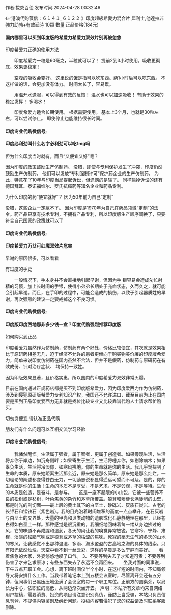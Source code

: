 <p>作者:拔究百侄 发布时间:2024-04-28 00:32:46</p>
<p>《✅港澳代购薇信：６１４１_６１２２ 》印度超級希愛力混合片 犀利士,他達拉非 強力助勃+有效延時 10顆 數量 正品价格(184元) </p>
									<h4>国内哪里可以买到印度版的希爱力希爱力双效片别再被忽悠</h4><p>印度希爱力正确的使用方法</p><p>　　印度希爱力一粒是60毫克，半粒就可以了！ 提前2到3小时使用，吸收更彻底，效果更稳定！</p><p>　　空腹的吸收会变好。 这里说的饿是指可以吃东西。葯1小时后可以吃东西。 不这样做的话，会更加没有体力。 时间太长了，容易累。</p><p>　　用温开水送服，可以得到有效的反馈！ 温水也可以加速吸收！ 有助于效果的稳定发挥！ 多喝水！</p><p>　　印度希爱力适合长期使用。 根据需要使用。 基本上3个月，也就是30粒左右，可以尝试停止。 即使停止也能维持很长时间。</p><p></p><h4>	印度专业代购微信号;</h4><p></p><h4>印度必利劲叫什么名字必利劲可以吃1mg吗</h4><p>但为什么印度当时就有，而且“又便宜又好”呢？</p><p> 因为印度的政策鼓励生产仿制药。 没错，即使与专利保护发生了冲突，印度仍然鼓励生产仿制药。 他们可以发放“专利强制许可”保护葯企业的生产仿制药。 为此，特意花了10年与印度当局提起诉讼，但遗憾的是输了。 同样输掉诉讼的还有德国拜耳、泰诺福维尔、罗氏抗癌葯等知名企业和葯品专利。</p><p> 为什么印度的葯“便宜就好”？ 因为50年前为自己“定制”</p><p> 没错，这些企业一定赢不了。 因为印度是1970年为自己在葯品领域“定制”的法令。葯产品只享有技术专利，不拥有产品专利，所以印度版生产顺序调换了，只要符合自己国家的政策就可以了</p><p></p><h4>	印度专业代购微信号;</h4><p></p><h4>印度希爱力万艾可红魔双效片危害</h4><p>早谢的原因很多，可以看看</p><p>    有过度的手史</p><p>　　一般情况下，手本身并不会直接地引起早谢，但因为手  银容易会造成匆忙射 精的习惯，加上长时间的手银，使得小弟弟长期处于充血状态，久而久之，就可能会引起早谢。而且，在手印的过程中，可能会造成的损伤，以致于引起器质姓的早谢，再次强烈的建议一定要戒掉这个不良习惯。</p><p></p><h4>	印度专业代购微信号;</h4><p></p><h4>印度版印度西地那非多少钱一盒？印度代购强烈推荐印度版</h4><p>如何购买到正品</p><p>印度希爱力虽然作为仿制葯，仿制葯有两个好处，价格比较便宜，其次就是效果相比于原研葯相差无几，迫于经济不允许的患者更倾向于购买物美价廉的印度版希爱力，简单来说印度仿制葯在国内虽然不合法，但并不是假葯，仿制葯与原研葯在有效成份、针对治疗症状、 均保持一致姓。</p><p>因为印版效果显著，且价格实惠，所以国内的印度希爱力双效非常火爆。</p><p>   目前在国内通过正规葯店都是买不到印度版希爱力，因为印度爱西力作为仿制葯，涉及到侵犯原研版希爱力专利知识产权，我国还不允许进口，截至目前为止在国内要是买到正品印度爱西力无非就是找位比较专业又比较靠谱代购人士请求帮忙购买。</p><p>切勿贪便宜,请认准正品代购</p><p>朋友们有什么问题可以互相交流学习经验</p><p></p><h4>	印度专业代购微信号;</h4>　　我幡然醒悟。生活属于强者，属于智者，更属于创造者。如果旁观生活，生活将弃你于岸边，如沉舟侧畔；如果寄生于生活，生活将唾弃你，如剔除病木；如果辜负生活，生活将冷淡你，如寒风拂地。你的生命就是你的生活。我几乎窥探到了生命的本质，原来她距离生活那么近，原来她是那么简单，原来她是那么灿烂。一切理论的阐述都变得苍白无力，一切励志说都显得遥远可望而不可及。是的，你的生命就是你的生活！生命的本质不是享受，不是乞求，不是旁观，不是等待。生命的本质是创造，是奋斗，是参与。　　这是一座不起眼的小山包，它被一些营养不良的松树或是杉树，叶色焦黄的杂竹和茅草所覆盖。狼萁和蒺藜长满陡峭的山壁，那是时光的剖切面――最上层的黄土其下的白垩土，砂砾岩、灰质石炭岩、古老的长钾石和锰铁石（紫色岩）。我的目光沿着时间堆积的高度一点点攀升，在石灰岩与白垩土的交界处，大量的甲壳和贝类动物的遗骸或化石静静地埋在那里，已经苍白得如白垩土一样。那种感觉是很沉重的，我细细地回味着每一缕从身边拂过的风，它的味道不再咸腥和湿润，冬天的风让我的嗅觉异常敏锐，它寒冷、宁静、肃穆，淡淡的松脂气味或是狼萁或茅草的枯涩的焦味。死寂的毫无生气的冬天的山地的寒风，让我感觉不出那种温湿、多雨、海水盈盈的古高地之海的具体的线索。只有阳光依然灿烂，天空中看不到一丝云彩，这样的早晨是多么宁静而美好。　　看着焦急的大家，外婆悠悠地叹了口气。		3、不要等到失去了才知道可贵；不要等到伤害了才来乞求原谅；有些东西失去了永远不会再回来。　　坐我对面的同事说，下午五点开职工会。心想，离下班时间仅半个小时，在这样短的时间内，不知局领导又将安排什么工作。当我带着笔记本上到五楼会议室时，尽管离开会还有五分钟，但同事们已黑压压地坐满了会议室的每一个职工席位。正前方的圆桌旁，以局长为中心，依职位的高低，从两边渐次坐开去。				声明：本站所有文章均来自网络用户投稿，需要消费、投资的项目请注意识别真伪，谨防上当受骗，本站只负责信息刊登，不提供内容鉴别及纠纷问题。投稿内容若侵犯了您的权益请及时联系客服删除。				
